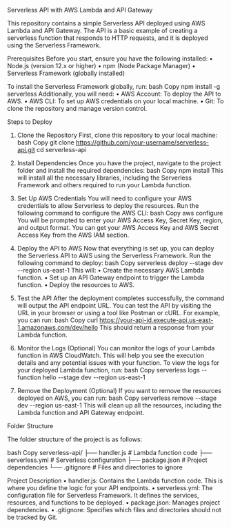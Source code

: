 Serverless API with AWS Lambda and API Gateway


This repository contains a simple Serverless API deployed using AWS Lambda and API Gateway. The API is a basic example of creating a serverless function that responds to HTTP requests, and it is deployed using the Serverless Framework.

Prerequisites
Before you start, ensure you have the following installed:
•	Node.js (version 12.x or higher)
•	npm (Node Package Manager)
•	Serverless Framework (globally installed)


To install the Serverless Framework globally, run:
bash
Copy
npm install -g serverless
Additionally, you will need:
•	AWS Account: To deploy the API to AWS.
•	AWS CLI: To set up AWS credentials on your local machine.
•	Git: To clone the repository and manage version control.


Steps to Deploy

1. Clone the Repository
First, clone this repository to your local machine:
bash
Copy
git clone https://github.com/your-username/serverless-api.git
cd serverless-api

2. Install Dependencies
Once you have the project, navigate to the project folder and install the required dependencies:
bash
Copy
npm install
This will install all the necessary libraries, including the Serverless Framework and others required to run your Lambda function.

3. Set Up AWS Credentials
You will need to configure your AWS credentials to allow Serverless to deploy the resources.
Run the following command to configure the AWS CLI:
bash
Copy
aws configure
You will be prompted to enter your AWS Access Key, Secret Key, region, and output format. You can get your AWS Access Key and AWS Secret Access Key from the AWS IAM section.

4. Deploy the API to AWS
Now that everything is set up, you can deploy the Serverless API to AWS using the Serverless Framework.
Run the following command to deploy:
bash
Copy
serverless deploy --stage dev --region us-east-1
This will:
•	Create the necessary AWS Lambda function.
•	Set up an API Gateway endpoint to trigger the Lambda function.
•	Deploy the resources to AWS.

5. Test the API
After the deployment completes successfully, the command will output the API endpoint URL. You can test the API by visiting the URL in your browser or using a tool like Postman or cURL.
For example, you can run:
bash
Copy
curl https://your-api-id.execute-api.us-east-1.amazonaws.com/dev/hello
This should return a response from your Lambda function.

6. Monitor the Logs (Optional)
You can monitor the logs of your Lambda function in AWS CloudWatch. This will help you see the execution details and any potential issues with your function.
To view the logs for your deployed Lambda function, run:
bash
Copy
serverless logs --function hello --stage dev --region us-east-1

7. Remove the Deployment (Optional)
If you want to remove the resources deployed on AWS, you can run:
bash
Copy
serverless remove --stage dev --region us-east-1
This will clean up all the resources, including the Lambda function and API Gateway endpoint.

Folder Structure

The folder structure of the project is as follows:

bash
Copy
serverless-api/
├── handler.js             # Lambda function code
├── serverless.yml         # Serverless configuration
├── package.json           # Project dependencies
└── .gitignore             # Files and directories to ignore

Project Description
•	handler.js: Contains the Lambda function code. This is where you define the logic for your API endpoints.
•	serverless.yml: The configuration file for Serverless Framework. It defines the services, resources, and functions to be deployed.
•	package.json: Manages project dependencies.
•	.gitignore: Specifies which files and directories should not be tracked by Git.


